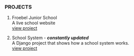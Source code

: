 
### <b>PROJECTS</b>
1. Froebel Junior School <br>
A live school website  <br>
[view project](https://froebeljuniorschool.co.ke/)

2. School System - ***constantly updated*** <br>
A Django project that shows how a school system works.  <br>
[view project](https://froebelschool.co.ke/)

